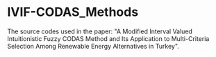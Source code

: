 # IVIF-CODAS_Methods
The source codes used in the paper: "A Modified Interval Valued Intuitionistic Fuzzy CODAS Method and Its Application to Multi-Criteria Selection Among Renewable Energy Alternatives in Turkey".
